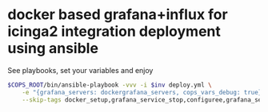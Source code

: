 # docker based grafana+influx for icinga2 integration deployment using ansible
See playbooks, set your variables and enjoy

```sh
$COPS_ROOT/bin/ansible-playbook -vvv -i $inv deploy.yml \
    -e "{grafana_servers: dockergrafana_servers, cops_vars_debug: true}" \
    --skip-tags docker_setup,grafana_service_stop,configuree,grafana_service_starte,post
```
